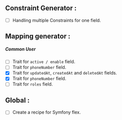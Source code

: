 Constraint Generator :
----------------------
- [ ] Handling multiple Constraints for one field.

Mapping generator :
-------------------
##### Common User
- [ ] Trait for ``active / enable`` field.
- [ ] Trait for ``phoneNumber`` field.
- [X] Trait for ``updatedAt``, ``createdAt`` and ``deletedAt`` fields.
- [X] Trait for ``phoneNumber`` field.
- [ ] Trait for ``roles`` field.

Global :
--------
- [ ] Create a recipe for Symfony flex.
